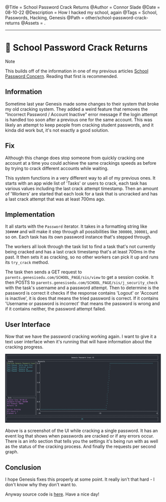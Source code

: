 @Title = School Password Crack Returns
@Author = Connor Slade
@Date = 08-10-22
@Description = How I hacked my school, again
@Tags = School, Passwords, Hacking, Genesis
@Path = other/school-password-crack-returns
@Assets = .

---

# 🏫 School Password Crack Returns

<div ad note>
Note

This builds off of the information in one of my previous articles [School Password Concern](school-password-concern).
Reading that first is recommended.

</div>

## Information

Sometime last year Genesis made some changes to their system that broke my old cracking system.
They added a weird feature that removes the "Incorrect Password / Account Inactive" error message if the login attempt is handled too soon after a previous one for the same account.
This was likely an attempt to keep people from cracking student passwords, and it kinda did work but, it's not exactly a good solution.

## Fix

Although this change does stop someone from quickly cracking one account at a time you could achieve the same crackings speeds as before by trying to crack different accounts while waiting.

This system functions in a very different way to all of my previous ones.
It starts with an app wide list of 'Tasks' or users to crack, each task has various values including the last crack attempt timestamp.
Then an amount of 'Workers' are started that each look for a task that is uncracked and has a last crack attempt that was at least 700ms ago.

## Implementation

It all starts with the `Password` iterator.
It takes in a formatting string like `30####` and will make it step through all possibilities like `300000`, `300001`, and so on.
Each task has its own password instance that's stepped through.

The workers all look through the task list to find a task that's not currently being cracked and has a last crack timestamp that's at least 700ms in the past.
It then sets it as cracking, so no other workers can pick it up and runs its `try_crack` method.

The task then sends a GET request to `parents.genesisedu.com/SCHOOL_PAGE/sis/view` to get a session cookie.
It then POSTS to `parents.genesisedu.com/SCHOOL_PAGE/sis/j_security_check` with the task's username and a password attempt.
Then to determine is the password is correct it checks if the response contains 'Logout' or 'Account is inactive', it is does that means the tried password is correct.
If it contains 'Username or password is incorrect' that means the password is wrong and if it contains neither, the password attempt failed.

## User Interface

Now that we have the password cracking working again.
I want to give it a text user interface when it's running that will have information about the cracking progress.

![UI Screenshot](../assets/other/school-password-crack-returns/ui.png)

Above is a screenshot of the UI while cracking a single password.
It has an event log that shows when passwords are cracked or if any errors occur.
There is an info section that tells you the settings it's being run with as well as the status of the cracking process.
And finally the requests per second graph.

## Conclusion

I hope Genesis fixes this properly at some point.
It really isn't that hard - I don't know why they don't want to.

Anyway source code is [here](source-link).
Have a nice day!

[school-password-concern]: /writing/other/school-password-concern
[source-link]: https://github.com/Basicprogrammer10/SchoolPasswordCrack/tree/master/mass_crack
